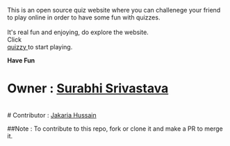This is an open source quiz website where you can challenege your friend to play online in order to have some fun with quizzes.
</br>
</br>
It's real fun and enjoying, do explore the website. <br>
Click  
<a href="https://www.quizzy.com"> quizzy </a> to start playing.
</br>

**Have Fun**

# Owner : <a href="https://github.com/surabhi03" target="_blank">Surabhi Srivastava</a>
</br>
# Contributor : <a href="https://github.com/jakaria9001" target="_blank">Jakaria Hussain</a> 

##Note : 
To contribute to this repo, fork or clone it and make a PR to merge it.